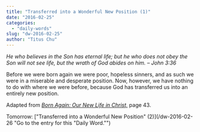 ```yaml
---
title: "Transferred into a Wonderful New Position (1)"
date: "2016-02-25"
categories: 
  - "daily-words"
slug: "dw-2016-02-25"
author: "Titus Chu"
---
```


_He who believes in the Son has eternal life; but he who does not obey the Son will not see life, but the wrath of God abides on him._ _– John 3:36_

Before we were born again we were poor, hopeless sinners, and as such we were in a miserable and desperate position. Now, however, we have nothing to do with where we were before, because God has transferred us into an entirely new position.

Adapted from _[Born Again: Our New Life in Christ,](/book-born-again/ "Go to the listing for this book.")_ page 43.

Tomorrow: ["Transferred into a Wonderful New Position" (2)](/dw-2016-02-26 "Go to the entry for this "Daily Word."")
